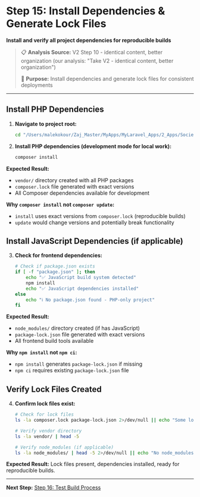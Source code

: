 # Step 15: Install Dependencies & Generate Lock Files

**Install and verify all project dependencies for reproducible builds**

> 📋 **Analysis Source:** V2 Step 10 - identical content, better organization (our analysis: "Take V2 - identical content, better organization")
>
> 🎯 **Purpose:** Install dependencies and generate lock files for consistent deployments

---

## **Install PHP Dependencies**

1. **Navigate to project root:**

   ```bash
   cd "/Users/malekokour/Zaj_Master/MyApps/MyLaravel_Apps/2_Apps/SocietyPal-Project/SocietyPalApp-Master/SocietyPalApp-Root"
   ```

2. **Install PHP dependencies (development mode for local work):**
   ```bash
   composer install
   ```

**Expected Result:**

- `vendor/` directory created with all PHP packages
- `composer.lock` file generated with exact versions
- All Composer dependencies available for development

**Why `composer install` not `composer update`:**

- `install` uses exact versions from `composer.lock` (reproducible builds)
- `update` would change versions and potentially break functionality

## **Install JavaScript Dependencies (if applicable)**

3. **Check for frontend dependencies:**
   ```bash
   # Check if package.json exists
   if [ -f "package.json" ]; then
       echo "✅ JavaScript build system detected"
       npm install
       echo "✅ JavaScript dependencies installed"
   else
       echo "ℹ️ No package.json found - PHP-only project"
   fi
   ```

**Expected Result:**

- `node_modules/` directory created (if has JavaScript)
- `package-lock.json` file generated with exact versions
- All frontend build tools available

**Why `npm install` not `npm ci`:**

- `npm install` generates `package-lock.json` if missing
- `npm ci` requires existing `package-lock.json` file

## **Verify Lock Files Created**

4. **Confirm lock files exist:**

   ```bash
   # Check for lock files
   ls -la composer.lock package-lock.json 2>/dev/null || echo "Some lock files missing"

   # Verify vendor directory
   ls -la vendor/ | head -5

   # Verify node_modules (if applicable)
   ls -la node_modules/ | head -5 2>/dev/null || echo "No node_modules (PHP-only project)"
   ```

**Expected Result:** Lock files present, dependencies installed, ready for reproducible builds.

---

**Next Step:** [Step 16: Test Build Process](Step_16_Test_Build_Process.md)
